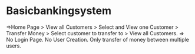 # Basicbankingsystem
=>Home Page > View all Customers > Select and View one Customer > Transfer Money > Select customer to transfer to > View all Customers.  => No Login Page. No User Creation. Only transfer of money between multiple users.
